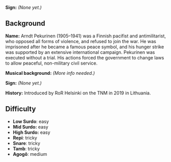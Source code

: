**Sign:** *(None yet.)*

## Background

**Name:** Arndt Pekurinen (1905–1941) was a Finnish pacifist and antimilitarist,
who opposed all forms of violence, and refused to join the war. He was
imprisoned after he became a famous peace symbol, and his hunger strike was
supported by an extensive international campaign. Pekurinen was executed without
a trial. His actions forced the government to change laws to allow peaceful,
non-military civil service.

**Musical background:** *(More info needed.)*

**Sign:** *(None yet.)*

**History:** Introduced by RoR Helsinki on the TNM in 2019 in Lithuania.

## Difficulty

* **Low Surdo**: easy
* **Mid Surdo:** easy
* **High Surdo:** easy
* **Repi**: tricky
* **Snare**: tricky
* **Tamb**: tricky
* **Agogô**: medium
